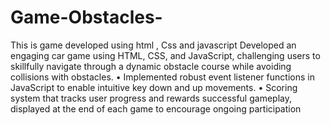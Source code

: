 # Game-Obstacles-
This is game developed using html , Css and  javascript 
Developed an engaging car game using HTML, CSS, and JavaScript, challenging users to skillfully navigate through
a dynamic obstacle course while avoiding collisions with obstacles.
• Implemented robust event listener functions in JavaScript to enable intuitive key down and up movements.
• Scoring system that tracks user progress and rewards successful gameplay, displayed at the end of each game to
encourage ongoing participation
